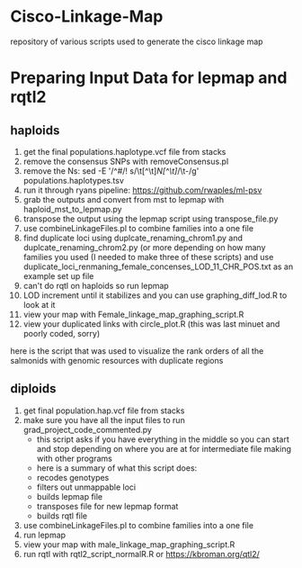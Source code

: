 # Cisco-Linkage-Map
repository of various scripts used to generate the cisco linkage map

# Preparing Input Data for lepmap and rqtl2
## haploids
1. get the final populations.haplotype.vcf file from stacks
2. remove the consensus SNPs with removeConsensus.pl
3. remove the Ns: sed -E '/^#/! s/\t[^\t]*N[^\t]*/\t-/g' populations.haplotypes.tsv
4. run it through ryans pipeline: https://github.com/rwaples/ml-psv
5. grab the outputs and convert from mst to lepmap with haploid_mst_to_lepmap.py
6. transpose the output using the lepmap script using transpose_file.py
7. use combineLinkageFiles.pl to combine families into a one file
8. find duplicate loci using duplcate_renaming_chrom1.py and duplcate_renaming_chrom2.py (or more depending on how many families you used (I needed to make three of these scripts) and use duplicate_loci_renmaning_female_concenses_LOD_11_CHR_POS.txt as an example set up file 
9. can't do rqtl on haploids so run lepmap
10. LOD increment until it stabilizes and you can use graphing_diff_lod.R to look at it
11. view your map with Female_linkage_map_graphing_script.R
12. view your duplicated links with circle_plot.R (this was last minuet and poorly coded, sorry)

here is the script that was used to visualize the rank orders of all the salmonids with genomic resources with duplicate regions

## diploids
1. get final population.hap.vcf file from stacks
2. make sure you have all the input files to run grad_project_code_commented.py
   * this script asks if you have everything in the middle so you can start and stop depending on where you are at for intermediate file making with other programs
   * here is a summary of what this script does:
   * recodes genotypes
   * filters out unmappable loci
   * builds lepmap file
   * transposes file for new lepmap format 
   * builds rqtl file 
3. use combineLinkageFiles.pl to combine families into a one file
4. run lepmap
5. view your map with male_linkage_map_graphing_script.R
6. run rqtl with rqtl2_script_normalR.R or https://kbroman.org/qtl2/



